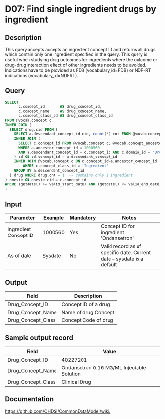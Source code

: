 <!---
Group:drug
Name:D07 Find single ingredient drugs by ingredient
Author:Patrick Ryan
CDM Version: 5.0
-->

# D07: Find single ingredient drugs by ingredient

## Description
This query accepts accepts an ingredient concept ID and returns all drugs which contain only one ingredient specified in the query. 
This query is useful when studying drug outcomes for ingredients where the outcome or drug-drug interaction effect of other ingredients needs to be avoided. 
Indications have to be provided as FDB (vocabulary_id=FDB) or NDF-RT indications (vocabulary_id=NDFRT).

## Query
```sql
SELECT
      c.concept_id       AS drug_concept_id,
      c.concept_name     AS drug_concept_name,
      c.concept_class_id AS drug_concept_class_id
FROM @vocab.concept c
INNER JOIN (
  SELECT drug.cid FROM (
    SELECT a.descendant_concept_id cid, count(*) cnt FROM @vocab.concept_ancestor a
    INNER JOIN (
      SELECT c.concept_id FROM @vocab.concept c, @vocab.concept_ancestor a
      WHERE a.ancestor_concept_id = 1000560
      AND a.descendant_concept_id = c.concept_id AND c.domain_id = 'Drug'
    ) cd ON cd.concept_id = a.descendant_concept_id
    INNER JOIN @vocab.concept c ON c.concept_id=a.ancestor_concept_id
        WHERE c.concept_class_id = 'Ingredient'
    GROUP BY a.descendant_concept_id
  ) drug WHERE drug.cnt = 1  -- contains only 1 ingredient
) onesie ON onesie.cid = c.concept_id
WHERE (getdate() >= valid_start_date) AND (getdate() <= valid_end_date)
;
```

## Input

| Parameter |  Example |  Mandatory |  Notes |
| --- | --- | --- | --- |
|  Ingredient Concept ID |  1000560 |  Yes | Concept ID for ingredient 'Ondansetron' |
|  As of date |  Sysdate |  No | Valid record as of specific date. Current date – sysdate is a default |

## Output

|  Field |  Description |
| --- | --- |
|  Drug_Concept_ID |  Concept ID of a drug |
|  Drug_Concept_Name |  Name of drug Concept |
|  Drug_Concept_Class |  Concept Code of drug |

## Sample output record

| Field |  Value |
| --- | --- |
|  Drug_Concept_ID |  40227201 |
|  Drug_Concept_Name |  Ondansetron 0.16 MG/ML Injectable Solution |
|  Drug_Concept_Class |  Clinical Drug |

## Documentation
https://github.com/OHDSI/CommonDataModel/wiki/
